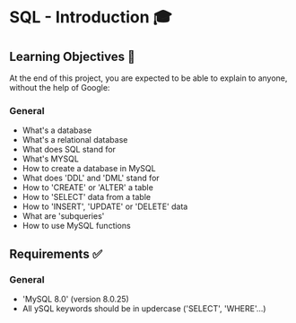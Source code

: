 # SQL - Introduction :mortar_board:

## Learning Objectives :scroll:
At the end of this project, you are expected to be able to explain to anyone, without the help of Google:

### General
* What's a database
* What's a relational database
* What does SQL stand for
* What's MYSQL
* How to create a database in MySQL
* What does 'DDL' and 'DML' stand for
* How to 'CREATE' or 'ALTER' a table
* How to 'SELECT' data from a table
* How to 'INSERT', 'UPDATE' or 'DELETE' data
* What are 'subqueries'
* How to use MySQL functions

## Requirements :white_check_mark:
### General
* 'MySQL 8.0' (version 8.0.25)
* All ySQL keywords should be in updercase ('SELECT', 'WHERE'...)
